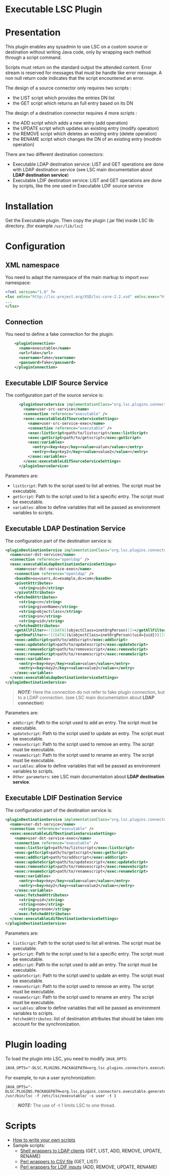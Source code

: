 # Executable LSC Plugin

Presentation
============

This plugin enables any sysadmin to use LSC on a custom source or destination without writing Java code, only by wrapping each method through a script command.

Scripts must return on the standard output the attended content. Error stream is reserved for messages that must be handle like error message. A non null return code indicates that the script encountered an error.

The design of a source connector only requires two scripts :

* the LIST script which provides the entries DN list 
* the GET script which returns an full entry based on its DN

The design of a destination connector requires 4 more scripts :

* the ADD script which adds a new entry (add operation)
* the UPDATE script which updates an existing entry (modify operation)
* the REMOVE script which deletes an existing entry (delete operation)
* the RENAME script which changes the DN of an existing entry (modrdn operation)

There are two different destination connectors:

* Executable LDAP destination service: LIST and GET operations are done with LDAP destination service (see LSC main documentation about **LDAP destination service**)
* Executable LDIF destination service: LIST and GET operations are done by scripts, like the one used in Executable LDIF source service

Installation
============

Get the Executable plugin. Then copy the plugin (.jar file) inside LSC lib directory. (for example `/usr/lib/lsc`)

Configuration
=============

XML namespace
-------------

You need to adapt the namespace of the main markup to import `exec` namespace:

```xml
<?xml version="1.0" ?>
<lsc xmlns="http://lsc-project.org/XSD/lsc-core-2.2.xsd" xmlns:exec="http://lsc-project.org/XSD/lsc-executable-plugin-1.0.xsd" revision="0">
...
</lsc>
```

Connection
----------

You need to define a fake connection for the plugin:

```xml
    <pluginConnection>
      <name>executable</name>
      <url>fake</url>
      <username>fake</username>
      <password>fake</password>
    </pluginConnection>
```

Executable LDIF Source Service
------------------------------

The configuration part of the source service is:

```xml
      <pluginSourceService implementationClass="org.lsc.plugins.connectors.executable.ExecutableLdifSourceService">
        <name>user-src-service</name>
        <connection reference="executable" />
        <exec:executableLdifSourceServiceSettings>
          <name>user-src-service-exec</name>
          <connection reference="executable" />
          <exec:listScript>path/to/listscript</exec:listScript>
          <exec:getScript>path/to/getscript</exec:getScript>
          <exec:variables>
            <entry><key>key</key><value>value</value></entry>
            <entry><key>key2</key><value>value2</value></entry>
          </exec:variables>
        </exec:executableLdifSourceServiceSettings>
      </pluginSourceService>
```

Parameters are:

* `listScript`: Path to the script used to list all entries. The script must be executable.
* `getScript`: Path to the script used to list a specific entry. The script must be executable.
* `variables`: allow to define variables that will be passed as environment variables to scripts.

Executable LDAP Destination Service
-----------------------------------

The configuration part of the destination service is:

```xml
<pluginDestinationService implementationClass="org.lsc.plugins.connectors.executable.ExecutableLdapDestinationService">
  <name>user-dst-service</name>
  <connection reference="openldap" />
  <exec:executableLdapDestinationServiceSettings>
    <name>user-dst-service-exec</name>
    <connection reference="openldap" />
    <baseDn>ou=users,dc=example,dc=com</baseDn>
    <pivotAttributes>
      <string>uid</string>
    </pivotAttributes>
    <fetchedAttributes>
      <string>cn</string>
      <string>givenName</string>
      <string>objectclass</string>
      <string>sn</string>
      <string>uid</string>
    </fetchedAttributes>
    <getAllFilter><![CDATA[(objectClass=inetOrgPerson)]]></getAllFilter>
    <getOneFilter><![CDATA[(&(objectClass=inetOrgPerson)(uid={uid}))]]></getOneFilter>
    <exec:addScript>path/to/addscript</exec:addScript>
    <exec:updateScript>path/to/updatescript</exec:updateScript>
    <exec:removeScript>path/to/removescript</exec:removeScript>
    <exec:renameScript>path/to/renamescript</exec:renameScript>
    <exec:variables>
      <entry><key>key</key><value>value</value></entry>
      <entry><key>key2</key><value>value2</value></entry>
    </exec:variables>
  </exec:executableLdapDestinationServiceSettings>
</pluginDestinationService>
```

> **_NOTE:_** Here the connection do not refer to fake plugin connection, but to a LDAP connection. (see LSC main documentation about **LDAP connection**)

Parameters are:

* `addScript`: Path to the script used to add an entry. The script must be executable.
* `updateScript`: Path to the script used to update an entry. The script must be executable.
* `removeScript`: Path to the script used to remove an entry. The script must be executable.
* `renameScript`: Path to the script used to rename an entry. The script must be executable.
* `variables`: allow to define variables that will be passed as environment variables to scripts.
* `Other parameters`: see LSC main documentation about **LDAP destination service**.

Executable LDIF Destination Service
-----------------------------------

The configuration part of the destination service is:

```xml
<pluginDestinationService implementationClass="org.lsc.plugins.connectors.executable.ExecutableLdifDestinationService">
  <name>user-dst-service</name>
  <connection reference="executable" />
  <exec:executableLdifDestinationServiceSettings>
    <name>user-dst-service-exec</name>
    <connection reference="executable" />
    <exec:listScript>path/to/listscript</exec:listScript>
    <exec:getScript>path/to/getscript</exec:getScript>
    <exec:addScript>path/to/addscript</exec:addScript>
    <exec:updateScript>path/to/updatescript</exec:updateScript>
    <exec:removeScript>path/to/removescript</exec:removeScript>
    <exec:renameScript>path/to/renamescript</exec:renameScript>
    <exec:variables>
      <entry><key>key</key><value>value</value></entry>
      <entry><key>key2</key><value>value2</value></entry>
    </exec:variables>
    <exec:fetchedAttributes>
      <string>uid</string>
      <string>nom</string>
      <string>prenom</string>
    </exec:fetchedAttributes>
  </exec:executableLdifDestinationServiceSettings>
</pluginDestinationService>
```

Parameters are:

* `listScript`: Path to the script used to list all entries. The script must be executable.
* `getScript`: Path to the script used to list a specific entry. The script must be executable.
* `addScript`: Path to the script used to add an entry. The script must be executable.
* `updateScript`: Path to the script used to update an entry. The script must be executable.
* `removeScript`: Path to the script used to remove an entry. The script must be executable.
* `renameScript`: Path to the script used to rename an entry. The script must be executable.
* `variables`: allow to define variables that will be passed as environment variables to scripts.
* `fetchedAttributes`: list of destination attributes that should be taken into account for the synchronization.

Plugin loading
==============

To load the plugin into LSC, you need to modify `JAVA_OPTS`:

```xml
JAVA_OPTS="-DLSC.PLUGINS.PACKAGEPATH=org.lsc.plugins.connectors.executable.generated"
```

For example, to run a user synchronization:
```
JAVA_OPTS="-DLSC.PLUGINS.PACKAGEPATH=org.lsc.plugins.connectors.executable.generated" /usr/bin/lsc -f /etc/lsc/executable/ -s user -t 1
```

> **_NOTE:_** The use of -t 1 limits LSC to one thread.

Scripts
=======

* [How to write your own scripts](./doc/howto-scripts.md)
* Sample scripts:
    * [Shell wrappers to LDAP clients](./doc/bash-ldapclients.md) (GET, LIST, ADD, REMOVE, UPDATE, RENAME)
    * [Perl wrappers to CSV file](./doc/perl-csv.md) (GET, LIST)
    * [Perl wrappers for LDIF inputs](./doc/perl-ldif.md) (ADD, REMOVE, UPDATE, RENAME)

